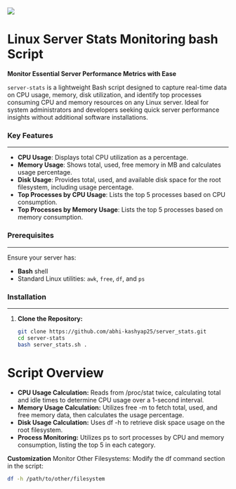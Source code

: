 # <img src="https://img.shields.io/badge/Server-Stats Monitoring Script-blue" /> 
Linux Server Stats Monitoring bash Script
====================================================================================

**Monitor Essential Server Performance Metrics with Ease**

`server-stats` is a lightweight Bash script designed to capture real-time data on CPU usage, memory, disk utilization, and identify top processes consuming CPU and memory resources on any Linux server. Ideal for system administrators and developers seeking quick server performance insights without additional software installations.

### **Key Features**
------------------------

* **CPU Usage**: Displays total CPU utilization as a percentage.
* **Memory Usage**: Shows total, used, free memory in MB and calculates usage percentage.
* **Disk Usage**: Provides total, used, and available disk space for the root filesystem, including usage percentage.
* **Top Processes by CPU Usage**: Lists the top 5 processes based on CPU consumption.
* **Top Processes by Memory Usage**: Lists the top 5 processes based on memory consumption.

### **Prerequisites**
----------------------

Ensure your server has:
* **Bash** shell
* Standard Linux utilities: `awk`, `free`, `df`, and `ps`

### **Installation**
------------------

1. **Clone the Repository:**
   ```bash
   git clone https://github.com/abhi-kashyap25/server_stats.git
   cd server-stats
   bash server_stats.sh .


# Script Overview

* **CPU Usage Calculation:** Reads from /proc/stat twice, calculating total and idle times to determine CPU usage over a 1-second interval.
* **Memory Usage Calculation:** Utilizes free -m to fetch total, used, and free memory data, then calculates the usage percentage.
* **Disk Usage Calculation:** Uses df -h to retrieve disk space usage on the root filesystem.
* **Process Monitoring:** Utilizes ps to sort processes by CPU and memory consumption, listing the top 5 in each category.

**Customization**
Monitor Other Filesystems: Modify the df command section in the script:
```bash
df -h /path/to/other/filesystem
